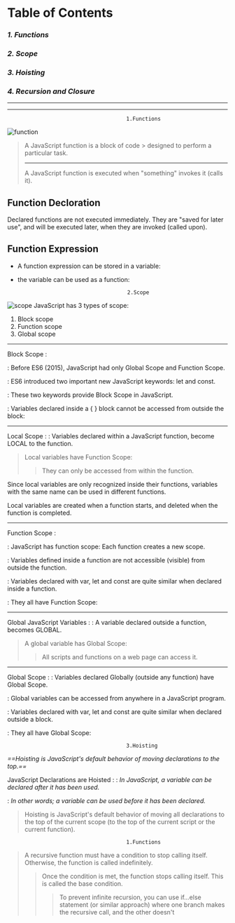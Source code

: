 # **Table of Contents**
### *1. Functions*
### *2. Scope*
### *3. Hoisting*
### *4. Recursion and Closure*

___
___

                                          1.Functions
![function](https://masteringjs.io/assets/logo.png) 

> A JavaScript function is a block of code > designed to perform a particular task.
> ___
>A JavaScript function is executed when  "something" invokes it (calls it).

## Function Decloration

Declared functions are not executed immediately. They are "saved for later use", and will be executed later, when they are invoked (called upon).

## Function Expression

- A function expression can be stored in a variable:
-  the variable can be used as a function:

                                          2.Scope
![scope](https://lh3.googleusercontent.com/proxy/wOcIrKvn-3uP-hKAm5Wx4qdiJlaNCrKTZC2KNMyjdAtfnyUKQ_6QHpMxM-eUTAhC1_dGG5Uv5P16rXPcTxQWIKWm7oMWai7NIbahcmSX3_X-YM9-vMnIS-b2Y2NSlbJxX3GBRfxmmQ_4ikP9HbRQSZPiOxEbT4plz5rHtHVud2_7mFYh=w1200-h630-p-k-no-nu)
JavaScript has 3 types of scope: 
1. Block scope
2. Function scope
3. Global scope

___

Block Scope :

: Before ES6 (2015), JavaScript had only     Global Scope and Function Scope.

: ES6 introduced two important new           JavaScript keywords: let and const.

: These two keywords provide Block Scope in   JavaScript.

: Variables declared inside a { } block      cannot be accessed from outside the block:
___
 Local Scope :
: Variables declared within a JavaScript function, become LOCAL to the function.

> Local variables have Function Scope:
>> They can only be accessed from within the function.

Since local variables are only recognized inside their functions, variables with the same name can be used in different functions.

Local variables are created when a function starts, and deleted when the function is completed.

 ___
 
 Function Scope :
 
: JavaScript has function scope: Each function creates a new scope.

: Variables defined inside a function are not accessible (visible) from outside the function.

: Variables declared with var, let and const are quite similar when declared inside a function.

: They all have Function Scope:
 
 ___
 
 Global JavaScript Variables :
: A variable declared outside a function, becomes GLOBAL.

> A global variable has Global Scope:
>> All scripts and functions on a web page can access it.

___

 Global Scope :
: Variables declared Globally (outside any function) have Global Scope.

: Global variables can be accessed from anywhere in a JavaScript program.

: Variables declared with var, let and const are quite similar when declared outside a block.

: They all have Global Scope:

                                          3.Hoisting

*==Hoisting is JavaScript's default behavior of moving declarations to the top.==*

 JavaScript Declarations are Hoisted :
: *In JavaScript, a variable can be declared after it has been used.*

: *In other words; a variable can be used before it has been declared.*

> Hoisting is JavaScript's default behavior of moving all declarations to the top of the current scope (to the top of the current script or the current function).

                                          1.Functions
> A recursive function must have a condition to stop calling itself. Otherwise, 
the function is called indefinitely.
>> Once the condition is met, the function stops calling itself. This is called the 
base condition.
>> > To prevent infinite recursion, you can use if...else statement (or similar 
approach) where one branch makes the recursive call, and the other 
doesn't












